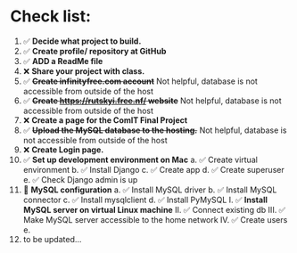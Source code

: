 # Check list:
1. ✅ **Decide what project to build.**
2. ✅ **Create profile/ repository at GitHub**
3. ✅ **ADD a ReadMe file**
4. ❌ **Share your project with class.**
5. ✅ **~~Create infinityfree.com account~~** Not helpful, database is not accessible from outside of the host
6. ✅ **~~Create https://rutskyi.free.nf/ website~~**  Not helpful, database is not accessible from outside of the host
7. ❌ **Create a page for the ComIT Final Project**
8. ✅ **~~Upload the MySQL database to the hosting.~~**   Not helpful, database is not accessible from outside of the host
9. ❌ **Create Login page.**
10. ✅ **Set up development environment on Mac**
 a. ✅ Create virtual environment
 b. ✅ Install Django
 c. ✅ Create app 
 d. ✅ Create superuser
 e. ✅ Check Django admin is up
11. 🔳 **MySQL configuration**
 a. ✅ Install MySQL driver
 b. ✅ Install MySQL connector
 c. ✅ Install mysqlclient
 d. ✅ Install PyMySQL
  I. ✅ **Install MySQL server on virtual Linux machine**
  II. ✅ Connect existing db
  III. ✅ Make MySQL server accessible to the home network 
  IV. ✅ Create users
 e. 
12. to be updated…
